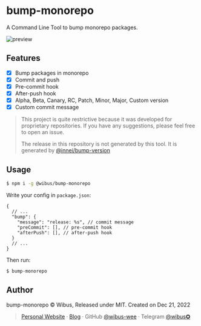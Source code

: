 # bump-monorepo

A Command Line Tool to bump monorepo packages.

![preview](https://user-images.githubusercontent.com/62133302/208906751-9cb06ce1-7902-4519-9b2a-8759727c077a.gif)


## Features

- [x] Bump packages in monorepo
- [x] Commit and push
- [x] Pre-commit hook
- [x] After-push hook
- [x] Alpha, Beta, Canary, RC, Patch, Minor, Major, Custom version
- [x] Custom commit message

> This project is quite restrictive because it was developed for proprietary repositories. If you have any suggestions, please feel free to open an issue.
>
> The release in this repository is not generated by this tool. It is generated by [@innei/bump-version](https://github.com/innei/bump-version)

## Usage

```bash
$ npm i -g @wibus/bump-monorepo
```

Write your config in `package.json`:

```json5
{
  // ...
  "bump": {
    "message": "release: %s", // commit message
    "preCommit": [], // pre-commit hook
    "afterPush": [], // after-push hook
  }
  // ...
}
```

Then run:

```bash
$ bump-monorepo
```

## Author

bump-monorepo © Wibus, Released under MIT. Created on Dec 21, 2022

> [Personal Website](http://iucky.cn/) · [Blog](https://blog.iucky.cn/) · GitHub [@wibus-wee](https://github.com/wibus-wee/) · Telegram [@wibus✪](https://t.me/wibus_wee)
